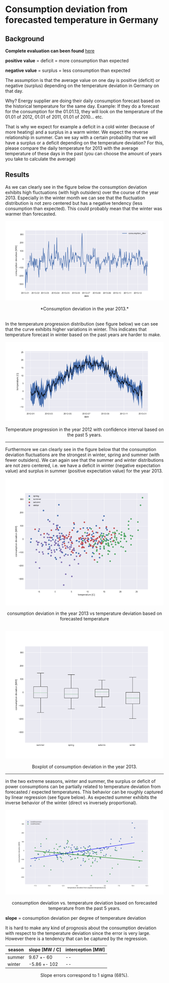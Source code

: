 # Consumption deviation from forecasted temperature in Germany
## Background

**Complete evaluation can been found** [here](https://github.com/jimixxperez/consumption_dev/blob/master/consumption_deviation.ipynb)

__positive value__ = deficit = more consumption than expected

__negative value__ = surplus = less consumption than expected

The assumption is that the average value on one day is positive (deficit) or negative (surplus) depending on the temperature deviation in Germany on that day.

Why? Energy supplier are doing their daily consumption forecast based on the historical temperature for the same day.  Example: If they do a forecast for the consumption for the 01.01.13, they will look on the temperature of the 01.01 of 2012, 01.01 of 2011, 01.01 of 2010… etc.

That is why we expect for example a deficit in a cold winter (because of more heating) and a surplus in a warm winter.
We expect the reverse relationship in summer.
Can we say with a certain probability that we will have a surplus or a deficit depending on the temperature deviation?
For this, please compare the daily temperature for 2013 with the average temperature of these days in the past (you can choose the amount of years you take to calculate the average)

## Results

As we can clearly see in the figure below the consumption deviation exhibits high fluctuations (with high outsiders) over the course of the year 2013. Especially in the winter month we can see that the fluctuation distribution is not zero centered but has a negative tendency (less consumption than expected). This could probably mean that the winter was warmer than forecasted.

![consumption deviation](consumption_dev_2013.png)

<center>*Consumption deviation in the year 2013.*</center>

<br>

In the temperature progression distribution (see figure below) we can see that the curve exhibits higher variations in winter. This indicates that temperature forecast in winter based on the past years are harder to make.

![temperature vs date](temperature_vs_date.png)

<center>Temperature progression in the year 2012 with confidence interval based on the past 5 years.</center>

---
Furthermore we can clearly see in the figure below that the consumption deviation fluctuations are the strongest in winter, spring and summer (with fewer outsiders). We can again see that the summer and winter distributions are not zero centered, i.e. we have a deficit in winter (negative expectation value) and surplus in summer (positive expectation value) for the year 2013.



![consumption deviation](consumption_deviation_vs_temperature.png)

<center>consumption deviation in the year 2013 vs temperature deviation based on forecasted temperature</center>

<br>

![consumption deviation](boxplot_consumption_deviation.png)

<center>Boxplot of consumption deviation in the year 2013.</center>



---
in the two extreme seasons, winter and summer, the surplus or deficit of power consumptions can be partially related to temperature deviation from forecasted / expected temperatures. This behavior can be roughly captured by linear regression (see figure below). As expected summer exhibits the inverse behavior of the winter (direct vs inversely proportional).


![consumption deviation](consumption_deviation_vs_temperature_deviation.png)

<center>consumption deviation vs. temperature deviation based on forecasted temperature from the past 5 years.</center>


 __slope__ = consumption deviation per degree of temperature deviation

 It is hard to make any kind of prognosis about the consumption deviation with respect to the temperature deviation since the error is very large. However there is a tendency that can be captured by the regression.

| season | slope [MW / C] | interception [MW]|
| ------ | ----- | ------------ |
| summer | 9.67 +- 60 | -- |
| winter | -5.86 +- 102 | -- |

<center> Slope errors correspond to 1 sigma (68%).</center>

